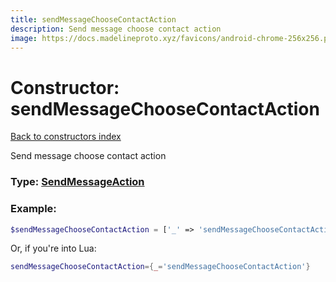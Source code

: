 ```yaml
---
title: sendMessageChooseContactAction
description: Send message choose contact action
image: https://docs.madelineproto.xyz/favicons/android-chrome-256x256.png
---
```

# Constructor: sendMessageChooseContactAction  
[Back to constructors index](index.md)



Send message choose contact action




### Type: [SendMessageAction](../types/SendMessageAction.md)


### Example:

```php
$sendMessageChooseContactAction = ['_' => 'sendMessageChooseContactAction'];
```  


Or, if you're into Lua:

```lua
sendMessageChooseContactAction={_='sendMessageChooseContactAction'}

```


